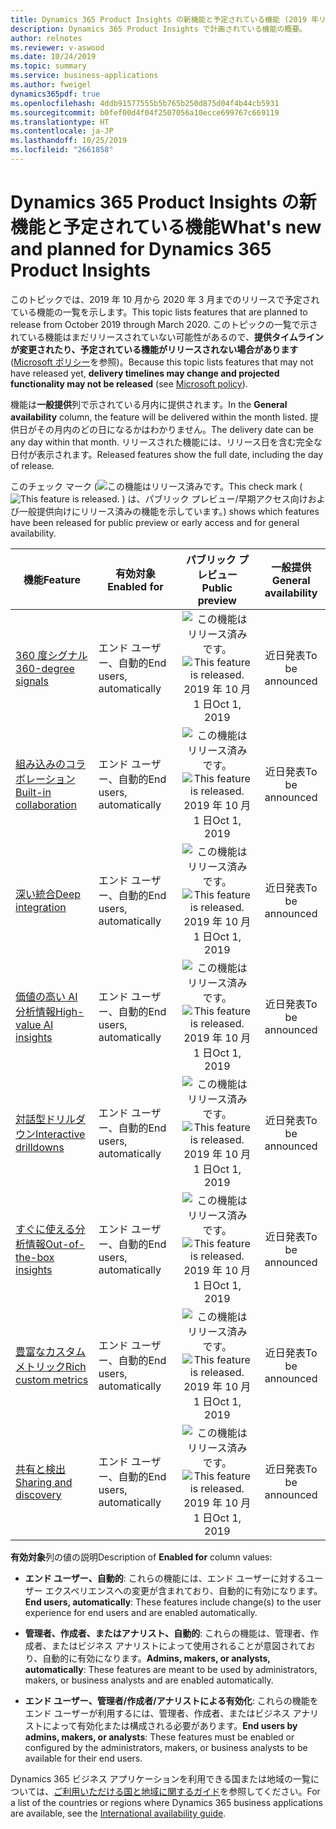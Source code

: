 ```yaml
---
title: Dynamics 365 Product Insights の新機能と予定されている機能 (2019 年リリース ウェーブ 2)
description: Dynamics 365 Product Insights で計画されている機能の概要。
author: relnotes
ms.reviewer: v-aswood
ms.date: 10/24/2019
ms.topic: summary
ms.service: business-applications
ms.author: fweigel
dynamics365pdf: true
ms.openlocfilehash: 4ddb91577555b5b765b250d875d04f4b44cb5931
ms.sourcegitcommit: b0fef00d4f04f2507056a10ecce699767c669119
ms.translationtype: HT
ms.contentlocale: ja-JP
ms.lasthandoff: 10/25/2019
ms.locfileid: "2661858"
---
```

# <a name="whats-new-and-planned-for-dynamics-365-product-insights"></a><span data-ttu-id="5af17-103">Dynamics 365 Product Insights の新機能と予定されている機能</span><span class="sxs-lookup"><span data-stu-id="5af17-103">What's new and planned for Dynamics 365 Product Insights</span></span>

<span data-ttu-id="5af17-104">このトピックでは、2019 年 10 月から 2020 年 3 月までのリリースで予定されている機能の一覧を示します。</span><span class="sxs-lookup"><span data-stu-id="5af17-104">This topic lists features that are planned to release from October 2019 through March 2020.</span></span> <span data-ttu-id="5af17-105">このトピックの一覧で示されている機能はまだリリースされていない可能性があるので、**提供タイムラインが変更されたり、予定されている機能がリリースされない場合があります** ([Microsoft ポリシー](https://go.microsoft.com/fwlink/p/?linkid=2007332)を参照)。</span><span class="sxs-lookup"><span data-stu-id="5af17-105">Because this topic lists features that may not have released yet, **delivery timelines may change and projected functionality may not be released** (see [Microsoft policy](https://go.microsoft.com/fwlink/p/?linkid=2007332)).</span></span>

<span data-ttu-id="5af17-106">機能は**一般提供**列で示されている月内に提供されます。</span><span class="sxs-lookup"><span data-stu-id="5af17-106">In the **General availability** column, the feature will be delivered within the month listed.</span></span> <span data-ttu-id="5af17-107">提供日がその月内のどの日になるかはわかりません。</span><span class="sxs-lookup"><span data-stu-id="5af17-107">The delivery date can be any day within that month.</span></span> <span data-ttu-id="5af17-108">リリースされた機能には、リリース日を含む完全な日付が表示されます。</span><span class="sxs-lookup"><span data-stu-id="5af17-108">Released features show the full date, including the day of release.</span></span>

<span data-ttu-id="5af17-109">このチェック マーク (![この機能はリリース済みです。](/dynamics365-release-plan/media/green-checkmark.png "この機能はリリース済みです。")</span><span class="sxs-lookup"><span data-stu-id="5af17-109">This check mark (![This feature is released.](/dynamics365-release-plan/media/green-checkmark.png "This feature is released.")</span></span> <span data-ttu-id="5af17-110">) は、パブリック プレビュー/早期アクセス向けおよび一般提供向けにリリース済みの機能を示しています。</span><span class="sxs-lookup"><span data-stu-id="5af17-110">) shows which features have been released for public preview or early access and for general availability.</span></span>

| <span data-ttu-id="5af17-111">機能</span><span class="sxs-lookup"><span data-stu-id="5af17-111">Feature</span></span>    | <span data-ttu-id="5af17-112">有効対象</span><span class="sxs-lookup"><span data-stu-id="5af17-112">Enabled for</span></span>    |  <span data-ttu-id="5af17-113">パブリック プレビュー</span><span class="sxs-lookup"><span data-stu-id="5af17-113">Public preview</span></span> |  <span data-ttu-id="5af17-114">一般提供</span><span class="sxs-lookup"><span data-stu-id="5af17-114">General availability</span></span> | 
| ---------- |---------------- | :---------------: |:--------------: |
| [<span data-ttu-id="5af17-115">360 度シグナル</span><span class="sxs-lookup"><span data-stu-id="5af17-115">360-degree signals</span></span>](360-degree-signals.md) | <span data-ttu-id="5af17-116">エンド ユーザー、自動的</span><span class="sxs-lookup"><span data-stu-id="5af17-116">End users, automatically</span></span>| <span data-ttu-id="5af17-117">![この機能はリリース済みです。](/dynamics365-release-plan/media/green-checkmark.png "この機能はリリース済みです。")</span><span class="sxs-lookup"><span data-stu-id="5af17-117">![This feature is released.](/dynamics365-release-plan/media/green-checkmark.png "This feature is released.")</span></span> <span data-ttu-id="5af17-118">2019 年 10 月 1 日</span><span class="sxs-lookup"><span data-stu-id="5af17-118">Oct 1, 2019</span></span>|<span data-ttu-id="5af17-119">近日発表</span><span class="sxs-lookup"><span data-stu-id="5af17-119">To be announced</span></span> | 
| [<span data-ttu-id="5af17-120">組み込みのコラボレーション</span><span class="sxs-lookup"><span data-stu-id="5af17-120">Built-in collaboration</span></span>](built-in-collaboration.md) | <span data-ttu-id="5af17-121">エンド ユーザー、自動的</span><span class="sxs-lookup"><span data-stu-id="5af17-121">End users, automatically</span></span>| <span data-ttu-id="5af17-122">![この機能はリリース済みです。](/dynamics365-release-plan/media/green-checkmark.png "この機能はリリース済みです。")</span><span class="sxs-lookup"><span data-stu-id="5af17-122">![This feature is released.](/dynamics365-release-plan/media/green-checkmark.png "This feature is released.")</span></span> <span data-ttu-id="5af17-123">2019 年 10 月 1 日</span><span class="sxs-lookup"><span data-stu-id="5af17-123">Oct 1, 2019</span></span>|<span data-ttu-id="5af17-124">近日発表</span><span class="sxs-lookup"><span data-stu-id="5af17-124">To be announced</span></span> | 
| [<span data-ttu-id="5af17-125">深い統合</span><span class="sxs-lookup"><span data-stu-id="5af17-125">Deep integration</span></span>](deep-integration.md) | <span data-ttu-id="5af17-126">エンド ユーザー、自動的</span><span class="sxs-lookup"><span data-stu-id="5af17-126">End users, automatically</span></span>| <span data-ttu-id="5af17-127">![この機能はリリース済みです。](/dynamics365-release-plan/media/green-checkmark.png "この機能はリリース済みです。")</span><span class="sxs-lookup"><span data-stu-id="5af17-127">![This feature is released.](/dynamics365-release-plan/media/green-checkmark.png "This feature is released.")</span></span> <span data-ttu-id="5af17-128">2019 年 10 月 1 日</span><span class="sxs-lookup"><span data-stu-id="5af17-128">Oct 1, 2019</span></span>|<span data-ttu-id="5af17-129">近日発表</span><span class="sxs-lookup"><span data-stu-id="5af17-129">To be announced</span></span> | 
| [<span data-ttu-id="5af17-130">価値の高い AI 分析情報</span><span class="sxs-lookup"><span data-stu-id="5af17-130">High-value AI insights</span></span>](high-value-ai-insights.md) | <span data-ttu-id="5af17-131">エンド ユーザー、自動的</span><span class="sxs-lookup"><span data-stu-id="5af17-131">End users, automatically</span></span>| <span data-ttu-id="5af17-132">![この機能はリリース済みです。](/dynamics365-release-plan/media/green-checkmark.png "この機能はリリース済みです。")</span><span class="sxs-lookup"><span data-stu-id="5af17-132">![This feature is released.](/dynamics365-release-plan/media/green-checkmark.png "This feature is released.")</span></span> <span data-ttu-id="5af17-133">2019 年 10 月 1 日</span><span class="sxs-lookup"><span data-stu-id="5af17-133">Oct 1, 2019</span></span>|<span data-ttu-id="5af17-134">近日発表</span><span class="sxs-lookup"><span data-stu-id="5af17-134">To be announced</span></span> | 
| [<span data-ttu-id="5af17-135">対話型ドリルダウン</span><span class="sxs-lookup"><span data-stu-id="5af17-135">Interactive drilldowns</span></span>](interactive-drilldowns.md) | <span data-ttu-id="5af17-136">エンド ユーザー、自動的</span><span class="sxs-lookup"><span data-stu-id="5af17-136">End users, automatically</span></span>| <span data-ttu-id="5af17-137">![この機能はリリース済みです。](/dynamics365-release-plan/media/green-checkmark.png "この機能はリリース済みです。")</span><span class="sxs-lookup"><span data-stu-id="5af17-137">![This feature is released.](/dynamics365-release-plan/media/green-checkmark.png "This feature is released.")</span></span> <span data-ttu-id="5af17-138">2019 年 10 月 1 日</span><span class="sxs-lookup"><span data-stu-id="5af17-138">Oct 1, 2019</span></span>|<span data-ttu-id="5af17-139">近日発表</span><span class="sxs-lookup"><span data-stu-id="5af17-139">To be announced</span></span> | 
| [<span data-ttu-id="5af17-140">すぐに使える分析情報</span><span class="sxs-lookup"><span data-stu-id="5af17-140">Out-of-the-box insights</span></span>](out-of-the-box-insights.md) | <span data-ttu-id="5af17-141">エンド ユーザー、自動的</span><span class="sxs-lookup"><span data-stu-id="5af17-141">End users, automatically</span></span>| <span data-ttu-id="5af17-142">![この機能はリリース済みです。](/dynamics365-release-plan/media/green-checkmark.png "この機能はリリース済みです。")</span><span class="sxs-lookup"><span data-stu-id="5af17-142">![This feature is released.](/dynamics365-release-plan/media/green-checkmark.png "This feature is released.")</span></span> <span data-ttu-id="5af17-143">2019 年 10 月 1 日</span><span class="sxs-lookup"><span data-stu-id="5af17-143">Oct 1, 2019</span></span>|<span data-ttu-id="5af17-144">近日発表</span><span class="sxs-lookup"><span data-stu-id="5af17-144">To be announced</span></span> | 
| [<span data-ttu-id="5af17-145">豊富なカスタム メトリック</span><span class="sxs-lookup"><span data-stu-id="5af17-145">Rich custom metrics</span></span>](rich-custom-metrics.md) | <span data-ttu-id="5af17-146">エンド ユーザー、自動的</span><span class="sxs-lookup"><span data-stu-id="5af17-146">End users, automatically</span></span>| <span data-ttu-id="5af17-147">![この機能はリリース済みです。](/dynamics365-release-plan/media/green-checkmark.png "この機能はリリース済みです。")</span><span class="sxs-lookup"><span data-stu-id="5af17-147">![This feature is released.](/dynamics365-release-plan/media/green-checkmark.png "This feature is released.")</span></span> <span data-ttu-id="5af17-148">2019 年 10 月 1 日</span><span class="sxs-lookup"><span data-stu-id="5af17-148">Oct 1, 2019</span></span>|<span data-ttu-id="5af17-149">近日発表</span><span class="sxs-lookup"><span data-stu-id="5af17-149">To be announced</span></span> | 
| [<span data-ttu-id="5af17-150">共有と検出</span><span class="sxs-lookup"><span data-stu-id="5af17-150">Sharing and discovery</span></span>](sharing-discovery.md) | <span data-ttu-id="5af17-151">エンド ユーザー、自動的</span><span class="sxs-lookup"><span data-stu-id="5af17-151">End users, automatically</span></span>| <span data-ttu-id="5af17-152">![この機能はリリース済みです。](/dynamics365-release-plan/media/green-checkmark.png "この機能はリリース済みです。")</span><span class="sxs-lookup"><span data-stu-id="5af17-152">![This feature is released.](/dynamics365-release-plan/media/green-checkmark.png "This feature is released.")</span></span> <span data-ttu-id="5af17-153">2019 年 10 月 1 日</span><span class="sxs-lookup"><span data-stu-id="5af17-153">Oct 1, 2019</span></span>|<span data-ttu-id="5af17-154">近日発表</span><span class="sxs-lookup"><span data-stu-id="5af17-154">To be announced</span></span> | 

<span data-ttu-id="5af17-155">**有効対象**列の値の説明</span><span class="sxs-lookup"><span data-stu-id="5af17-155">Description of **Enabled for** column values:</span></span>

- <span data-ttu-id="5af17-156">**エンド ユーザー、自動的**: これらの機能には、エンド ユーザーに対するユーザー エクスペリエンスへの変更が含まれており、自動的に有効になります。</span><span class="sxs-lookup"><span data-stu-id="5af17-156">**End users, automatically**: These features include change(s) to the user experience for end users and are enabled automatically.</span></span>

- <span data-ttu-id="5af17-157">**管理者、作成者、またはアナリスト、自動的**: これらの機能は、管理者、作成者、またはビジネス アナリストによって使用されることが意図されており、自動的に有効になります。</span><span class="sxs-lookup"><span data-stu-id="5af17-157">**Admins, makers, or analysts, automatically**: These features are meant to be used by administrators, makers, or business analysts and are enabled automatically.</span></span>

- <span data-ttu-id="5af17-158">**エンド ユーザー、管理者/作成者/アナリストによる有効化**: これらの機能をエンド ユーザーが利用するには、管理者、作成者、またはビジネス アナリストによって有効化または構成される必要があります。</span><span class="sxs-lookup"><span data-stu-id="5af17-158">**End users by admins, makers, or analysts**: These features must be enabled or configured by the administrators, makers, or business analysts to be available for their end users.</span></span>


<span data-ttu-id="5af17-159">Dynamics 365 ビジネス アプリケーションを利用できる国または地域の一覧については、[ご利用いただける国と地域に関するガイド](https://aka.ms/dynamics_365_international_availability_deck)を参照してください。</span><span class="sxs-lookup"><span data-stu-id="5af17-159">For a list of the countries or regions where Dynamics 365 business applications are available, see the [International availability guide](https://aka.ms/dynamics_365_international_availability_deck).</span></span> 

